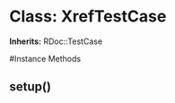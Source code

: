 # Class: XrefTestCase
**Inherits:** RDoc::TestCase
    




#Instance Methods
## setup() [](#method-i-setup)

